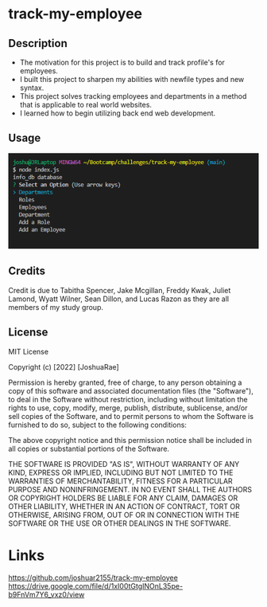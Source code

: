 # track-my-employee

## Description

- The motivation for this project is to build and track profile's for employees.
- I built this project to sharpen my abilities with newfile types and new syntax.
- This project solves tracking employees and departments in a method that is applicable to real world websites.
- I learned how to begin utilizing back end web development.


## Usage

![This is a screenshot of the command line](./images/image.png)

## Credits

Credit is due to Tabitha Spencer, Jake Mcgillan, Freddy Kwak, Juliet Lamond, Wyatt Wilner, Sean Dillon, and Lucas Razon as they are all members of my study group.  

## License

MIT License

Copyright (c) [2022] [JoshuaRae]

Permission is hereby granted, free of charge, to any person obtaining a copy
of this software and associated documentation files (the "Software"), to deal
in the Software without restriction, including without limitation the rights
to use, copy, modify, merge, publish, distribute, sublicense, and/or sell
copies of the Software, and to permit persons to whom the Software is
furnished to do so, subject to the following conditions:

The above copyright notice and this permission notice shall be included in all
copies or substantial portions of the Software.

THE SOFTWARE IS PROVIDED "AS IS", WITHOUT WARRANTY OF ANY KIND, EXPRESS OR
IMPLIED, INCLUDING BUT NOT LIMITED TO THE WARRANTIES OF MERCHANTABILITY,
FITNESS FOR A PARTICULAR PURPOSE AND NONINFRINGEMENT. IN NO EVENT SHALL THE
AUTHORS OR COPYRIGHT HOLDERS BE LIABLE FOR ANY CLAIM, DAMAGES OR OTHER
LIABILITY, WHETHER IN AN ACTION OF CONTRACT, TORT OR OTHERWISE, ARISING FROM,
OUT OF OR IN CONNECTION WITH THE SOFTWARE OR THE USE OR OTHER DEALINGS IN THE
SOFTWARE.

# Links
https://github.com/joshuar2155/track-my-employee
https://drive.google.com/file/d/1xI00tGtgINOnL35pe-b9FnVm7Y6_vxz0/view